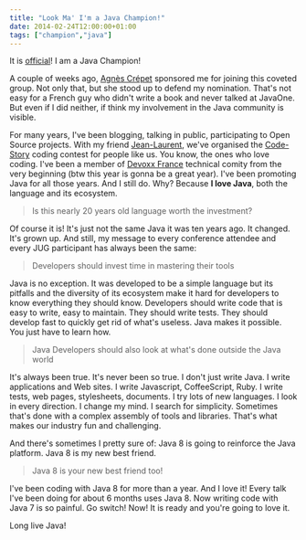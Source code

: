 ```yaml
---
title: "Look Ma' I'm a Java Champion!"
date: 2014-02-24T12:00:00+01:00
tags: ["champion","java"]
---
```


It is <a href="https://java.net/website/java-champions/bios.html">official</a>! I am a Java Champion!

A couple of weeks ago, <a href="https://twitter.com/agnes_crepet">Agnès Crépet</a> sponsored me for joining this coveted group. Not only that, but she stood up to defend my nomination. That's not easy for a French guy who didn't write a book and never talked at JavaOne. But even if I did neither, if think my involvement in the Java community is visible.

For many years, I've been blogging, talking in public, participating to Open Source projects. With my friend <a href="http://www.code-story.net/team/jeanlaurent">Jean-Laurent</a>, we've organised the <a href="http://www.code-story.net/blog/">Code-Story</a> coding contest for people like us. You know, the ones who love coding. I've been a member of <a href="http://www.devoxx.fr/">Devoxx France</a> technical comity from the very beginning (btw this year is gonna be a great year). I've been promoting Java for all those years. And I still do. Why? Because <strong>I love Java</strong>, both the language and its ecosystem.

<blockquote>
  Is this nearly 20 years old language worth the investment?
</blockquote>

Of course it is! It's just not the same Java it was ten years ago. It changed. It's grown up. And still, my message to every conference attendee and every JUG participant has always been the same:

<blockquote>
  Developers should invest time in mastering their tools
</blockquote>

Java is no exception. It was developed to be a simple language but its pitfalls and the diversity of its ecosystem make it hard for developers to know everything they should know. Developers should write code that is easy to write, easy to maintain. They should write tests. They should develop fast to quickly get rid of what's useless. Java makes it possible. You just have to learn how.

<blockquote>
  Java Developers should also look at what's done outside the Java world
</blockquote>

It's always been true. It's never been so true. I don't just write Java. I write applications and Web sites. I write Javascript, CoffeeScript, Ruby. I write tests, web pages, stylesheets, documents. I try lots of new languages. I look in every direction. I change my mind. I search for simplicity. Sometimes that's done with a complex assembly of tools and libraries. That's what makes our industry fun and challenging.

And there's sometimes I pretty sure of: Java 8 is going to reinforce the Java platform. Java 8 is my new best friend.

<blockquote>
  Java 8 is your new best friend too!
</blockquote>

I've been coding with Java 8 for more than a year. And I love it! Every talk I've been doing for about 6 months uses Java 8. Now writing code with Java 7 is so painful. Go switch! Now! It is ready and you're going to love it.

Long live Java!
